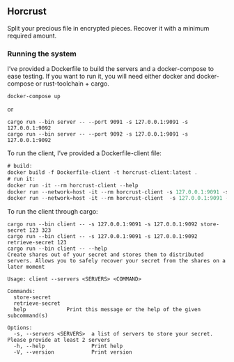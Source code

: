 ## Horcrust
Split your precious file in encrypted pieces. Recover it with a minimum required amount.


### Running the system

I’ve provided a Dockerfile to build the servers and a docker-compose to ease testing. If you want to run it, you will need either docker and docker-compose or rust-toolchain + cargo.

```
docker-compose up

```

or

```
cargo run --bin server -- --port 9091 -s 127.0.0.1:9091 -s 127.0.0.1:9092
cargo run --bin server -- --port 9092 -s 127.0.0.1:9091 -s 127.0.0.1:9092

```

To run the client, I’ve provided a Dockerfile-client file:

```jsx
# build:
docker build -f Dockerfile-client -t horcrust-client:latest .
# run it:
docker run -it --rm horcrust-client --help
docker run --network=host -it --rm horcrust-client -s 127.0.0.1:9091 -s 127.0.0.1:9092 store-secret 123 323
docker run --network=host -it --rm horcrust-client  -s 127.0.0.1:9091 -s 127.0.0.1:9092 retrieve-secret 123

```

To run the client through cargo:

```
cargo run --bin client -- -s 127.0.0.1:9091 -s 127.0.0.1:9092 store-secret 123 323
cargo run --bin client -- -s 127.0.0.1:9091 -s 127.0.0.1:9092 retrieve-secret 123
cargo run --bin client -- --help
Create shares out of your secret and stores them to distributed servers. Allows you to safely recover your secret from the shares on a later moment

Usage: client --servers <SERVERS> <COMMAND>

Commands:
  store-secret     
  retrieve-secret  
  help             Print this message or the help of the given subcommand(s)

Options:
  -s, --servers <SERVERS>  a list of servers to store your secret. Please provide at least 2 servers
  -h, --help               Print help
  -V, --version            Print version

```
